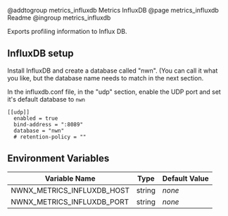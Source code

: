 @addtogroup metrics_influxdb Metrics InfluxDB
@page metrics_influxdb Readme
@ingroup metrics_influxdb 

Exports profiling information to Influx DB.

## InfluxDB setup

Install InfluxDB and create a database called "nwn".  (You can call it what you like, but the database name needs to match in the next section.

In the influxdb.conf file, in the "udp" section, enable the UDP port and set it's default database to ``nwn``

    [[udp]]
      enabled = true
      bind-address = ":8089"
      database = "nwn"
      # retention-policy = ""

## Environment Variables

| Variable Name                       |  Type  | Default Value |
| ----------------------------------- | :----: | ------------- |
| NWNX_METRICS_INFLUXDB_HOST          | string | _none_        |
| NWNX_METRICS_INFLUXDB_PORT          | string | _none_        |
